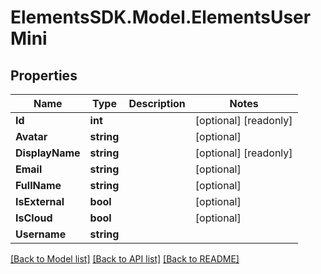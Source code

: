 # ElementsSDK.Model.ElementsUserMini

## Properties

Name | Type | Description | Notes
------------ | ------------- | ------------- | -------------
**Id** | **int** |  | [optional] [readonly] 
**Avatar** | **string** |  | [optional] 
**DisplayName** | **string** |  | [optional] [readonly] 
**Email** | **string** |  | [optional] 
**FullName** | **string** |  | [optional] 
**IsExternal** | **bool** |  | [optional] 
**IsCloud** | **bool** |  | [optional] 
**Username** | **string** |  | 

[[Back to Model list]](../README.md#documentation-for-models) [[Back to API list]](../README.md#documentation-for-api-endpoints) [[Back to README]](../README.md)

